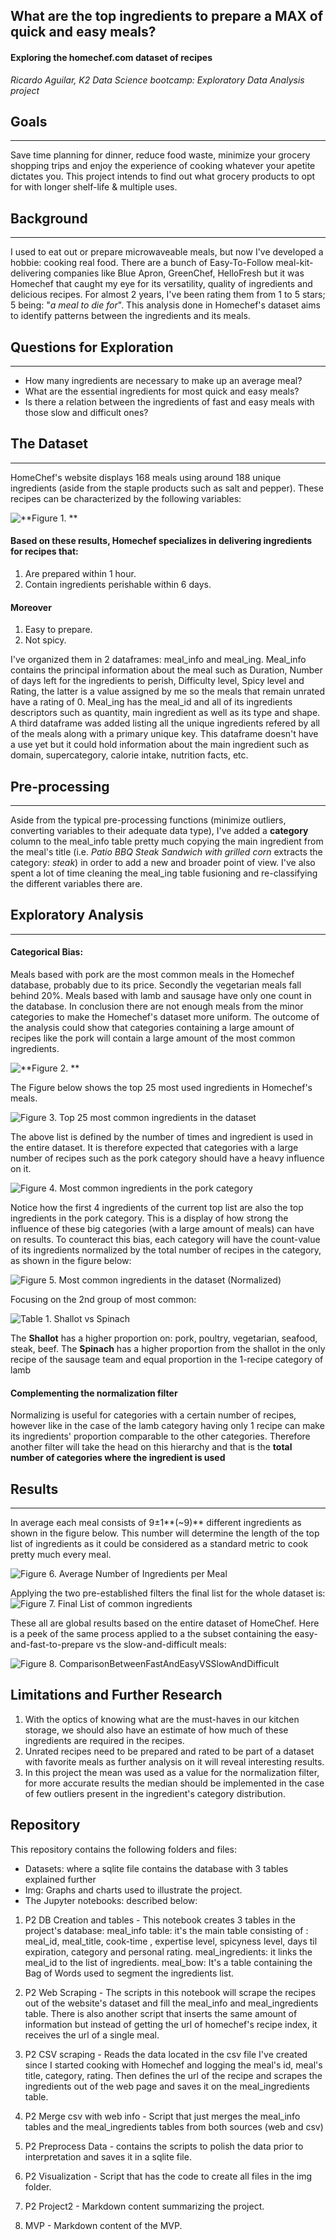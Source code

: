 ## What are the top ingredients to prepare a MAX of quick and easy meals?
#### Exploring the homechef.com dataset of recipes
*Ricardo Aguilar, K2 Data Science bootcamp: Exploratory Data Analysis project*

## Goals
---
Save time planning for dinner, reduce food waste, minimize your grocery shopping trips and  enjoy the experience of cooking whatever your apetite dictates you. 
This project intends to find out what grocery products to opt for with longer shelf-life & multiple uses. 

## Background
---
I used to eat out or prepare microwaveable meals, but now I've developed a hobbie: cooking real food. There are a bunch of Easy-To-Follow meal-kit-delivering companies like Blue Apron, GreenChef, HelloFresh but it was Homechef that caught my eye for its versatility, quality of ingredients and delicious recipes. For almost 2 years, I've been rating them from 1 to 5 stars; 5 being: "*a meal to die for*".
This analysis done in Homechef's dataset aims to identify patterns between the ingredients and its meals.  

## Questions for Exploration
---
- How many ingredients are necessary to make up an average meal?
- What are the essential ingredients for most quick and easy meals? 
- Is there a relation between the ingredients of fast and easy meals with those slow and difficult ones?

## The Dataset
---
HomeChef's website displays 168 meals using around 188 unique ingredients (aside from the staple products such as salt and pepper). 
These recipes can be characterized by the following variables: 

![**Figure 1. **](img/SecondaryMetrics.png)

#### Based on these results, Homechef specializes in delivering ingredients for recipes that: 
1. Are prepared within 1 hour. 
2. Contain ingredients perishable within 6 days. 

#### Moreover 
1. Easy to prepare. 
2. Not spicy. 

I've organized them in 2 dataframes: meal_info and meal_ing. Meal_info contains the principal information about the meal such as Duration, Number of days left for the ingredients to perish, Difficulty level, Spicy level and Rating, the latter is a value assigned by me so the meals that remain unrated have a rating of 0. Meal_ing has the meal_id and all of its ingredients descriptors such as quantity, main ingredient as well as its type and shape. A third dataframe was added listing all the unique ingredients refered by all of the meals along with a primary unique key. This dataframe doesn't have a use yet but it could hold information about the main ingredient such as domain, supercategory, calorie intake, nutrition facts, etc. 

## Pre-processing
---
Aside from the typical pre-processing functions (minimize outliers, converting variables to their adequate data type), I've added a **category** column to the meal_info table pretty much copying the main ingredient from the meal's title (i.e. *Patio BBQ Steak Sandwich with grilled corn* extracts the category: *steak*) in order to add a new and broader point of view. I've also spent a lot of time cleaning the meal_ing table fusioning and re-classifying the different variables there are. 

## Exploratory Analysis
---
#### Categorical Bias: 
Meals based with pork are the most common meals in the Homechef database, probably due to its price. Secondly the vegetarian meals fall behind 20%. Meals based with lamb and sausage have only one count in the database. In conclusion there are not enough meals from the minor categories to make the Homechef's dataset more uniform. The outcome of the analysis could show that categories containing a large amount of recipes like the pork will contain a large amount of the most common ingredients. 

![**Figure 2. **](img/CategoryCount.png)

The Figure below shows the top 25 most used ingredients in Homechef's meals. 

![**Figure 3. Top 25 most common ingredients in the dataset**](img/commonIngredients.png)

The above list is defined by the number of times and ingredient is used in the entire dataset. It is therefore expected that categories with a large number of recipes such as the pork category should have a heavy influence on it.

![**Figure 4. Most common ingredients in the *pork* category**](img/commonIngredientsPork.png)

Notice how the first 4 ingredients of the current top list are also the top ingredients in the pork category. This is a display of how strong the influence of these big categories (with a large amount of meals) can have on results. To counteract this bias, each category will have the count-value of its ingredients normalized by the total number of recipes in the category, as shown in the figure below: 

![**Figure 5. Most common ingredients in the dataset (Normalized)**](img/NormalizedcommonIngredients.png)

Focusing on the 2nd group of most common: 

![**Table 1. Shallot vs Spinach**](img/ShallotvsSpinach.png)

The **Shallot** has a higher proportion on: pork, poultry, vegetarian, seafood, steak, beef. 
The **Spinach** has a higher proportion from the shallot in the only recipe of the sausage team and equal proportion in the 1-recipe category of lamb

#### Complementing the normalization filter

Normalizing is useful for categories with a certain number of recipes, however like in the case of the lamb category having only 1 recipe can make its ingredients' proportion comparable to the other categories. Therefore another filter will take the head on this hierarchy and that is the **total number of categories where the ingredient is used**

## Results
--- 
In average each meal consists of 9$\pm$1**(~9)** different ingredients as shown in the figure below. This number will determine the length of the top list of ingredients as it could be considered as a standard metric to cook pretty much every meal. 

![**Figure 6. Average Number of Ingredients per Meal**](img/AverageNumberIngredients.png)


Applying the two pre-established filters the final list for the whole dataset is: 
![**Figure 7. Final List of common ingredients**](img/DoubleFilterCommonIngredients.png)

These all are global results based on the entire dataset of HomeChef. Here is a peek of the same process applied to a the subset containing the easy-and-fast-to-prepare vs the slow-and-difficult meals: 

![**Figure 8. ComparisonBetweenFastAndEasyVSSlowAndDifficult**](img/Fast&EasyVSSlow&Difficult.png)


## Limitations and Further Research

1. With the optics of knowing what are the must-haves in our kitchen storage, we should also have an estimate of how much of these ingredients are required in the recipes.
2. Unrated recipes need to be prepared and rated to be part of a dataset with favorite meals as further analysis on it will reveal interesting results.  
3. In this project the mean was used as a value for the normalization filter, for more accurate results the median should be implemented in the case of few outliers present in the ingredient's category distribution. 

## Repository

This repository contains the following folders and files:

- Datasets: where a sqlite file contains the database with 3 tables explained further
- Img: Graphs and charts used to illustrate the project.
- The Jupyter notebooks: described below:

1. P2 DB Creation and tables - This notebook creates 3 tables in the project's database:
meal_info table: it's the main table consisting of :
meal_id, meal_title, cook-time , expertise level, spicyness level, days til expiration, category and personal rating.
meal_ingredients: it links the meal_id to the list of ingredients.
meal_bow: It's a table containing the Bag of Words used to segment the ingredients list.

2. P2 Web Scraping - The scripts in this notebook will scrape the recipes out of the website's dataset and fill the meal_info and meal_ingredients table. There is also another script that inserts the same amount of information but instead of getting the url of homechef's recipe index, it receives the url of a single meal.

3. P2 CSV scraping - Reads the data located in the csv file I've created since I started cooking with Homechef and logging the meal's id, meal's title, category, rating. Then defines the url of the recipe and scrapes the ingredients out of the web page and saves it on the meal_ingredients table.

4. P2 Merge csv with web info - Script that just merges the meal_info tables and the meal_ingredients tables from both sources (web and csv)

5. P2 Preprocess Data - contains the scripts to polish the data prior to interpretation and saves it in a sqlite file.

6. P2 Visualization - Script that has the code to create all files in the img folder.

7. P2 Project2 - Markdown content summarizing the project.

8. MVP - Markdown content of the MVP.
